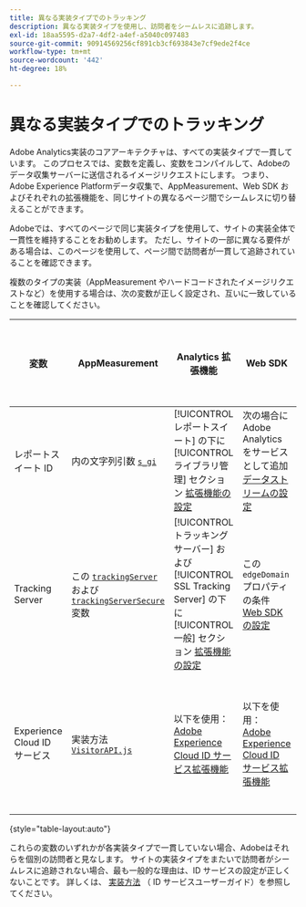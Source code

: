 ```yaml
---
title: 異なる実装タイプでのトラッキング
description: 異なる実装タイプを使用し、訪問者をシームレスに追跡します。
exl-id: 18aa5595-d2a7-4df2-a4ef-a5040c097483
source-git-commit: 90914569256cf891cb3cf693843e7cf9ede2f4ce
workflow-type: tm+mt
source-wordcount: '442'
ht-degree: 18%

---
```


# 異なる実装タイプでのトラッキング

Adobe Analytics実装のコアアーキテクチャは、すべての実装タイプで一貫しています。 このプロセスでは、変数を定義し、変数をコンパイルして、Adobeのデータ収集サーバーに送信されるイメージリクエストにします。 つまり、Adobe Experience Platformデータ収集で、AppMeasurement、Web SDK およびそれぞれの拡張機能を、同じサイトの異なるページ間でシームレスに切り替えることができます。

Adobeでは、すべてのページで同じ実装タイプを使用して、サイトの実装全体で一貫性を維持することをお勧めします。 ただし、サイトの一部に異なる要件がある場合は、このページを使用して、ページ間で訪問者が一貫して追跡されていることを確認できます。

複数のタイプの実装（AppMeasurement やハードコードされたイメージリクエストなど）を使用する場合は、次の変数が正しく設定され、互いに一致していることを確認してください。

| 変数 | AppMeasurement | Analytics 拡張機能 | Web SDK | Web SDK 拡張機能 | ハードコーディングされたイメージリクエスト |
| --- | --- | --- | --- | --- | --- |
| レポートスイート ID | 内の文字列引数 [`s_gi`](../vars/functions/s-gi.md) | [!UICONTROL レポートスイート] の下に [!UICONTROL ライブラリ管理] セクション [拡張機能の設定](https://experienceleague.adobe.com/docs/experience-platform/tags/extensions/client/analytics/overview.html) | 次の場合にAdobe Analyticsをサービスとして追加 [データストリームの設定](https://experienceleague.adobe.com/docs/experience-platform/edge/datastreams/configure.html?lang=ja) | 次の場合にAdobe Analyticsをサービスとして追加 [データストリームの設定](https://experienceleague.adobe.com/docs/experience-platform/edge/datastreams/configure.html?lang=ja) | URL の一部 `pathname` ( `/b/ss/`) |
| Tracking Server | この [`trackingServer`](../vars/config-vars/trackingserver.md) および [`trackingServerSecure`](../vars/config-vars/trackingserversecure.md) 変数 | [!UICONTROL トラッキングサーバー] および [!UICONTROL SSL Tracking Server] の下に [!UICONTROL 一般] セクション [拡張機能の設定](https://experienceleague.adobe.com/docs/experience-platform/tags/extensions/client/analytics/overview.html) | この `edgeDomain` プロパティの条件 [Web SDK の設定](https://experienceleague.adobe.com/docs/experience-platform/edge/fundamentals/configuring-the-sdk.html?lang=ja) | この [!UICONTROL Edge ドメイン] when [拡張機能の設定](https://experienceleague.adobe.com/docs/experience-platform/edge/extension/web-sdk-extension-configuration.html?lang=ja) | この `hostname` イメージリクエスト URL の |
| Experience Cloud ID サービス | 実装方法 [`VisitorAPI.js`](https://experienceleague.adobe.com/docs/id-service/using/implementation/setup-analytics.html?lang=ja) | 以下を使用： [Adobe Experience Cloud ID サービス拡張機能](https://experienceleague.adobe.com/docs/experience-platform/tags/extensions/client/id-service/overview.html) | 以下を使用： [Adobe Experience Cloud ID サービス拡張機能](https://experienceleague.adobe.com/docs/experience-platform/tags/extensions/client/id-service/overview.html) | 以下を使用： [Adobe Experience Cloud ID サービス拡張機能](https://experienceleague.adobe.com/docs/experience-platform/tags/extensions/client/id-service/overview.html) | を作成 [ID サービスサーバーへの個別の呼び出し](https://experienceleague.adobe.com/docs/id-service/using/implementation/direct-integration.html) 目的の ID を取得するには |

{style=&quot;table-layout:auto&quot;}

これらの変数のいずれかが各実装タイプで一貫していない場合、Adobeはそれらを個別の訪問者と見なします。 サイトの実装タイプをまたいで訪問者がシームレスに追跡されない場合、最も一般的な理由は、ID サービスの設定が正しくないことです。 詳しくは、 [実装方法](https://experienceleague.adobe.com/docs/id-service/using/implementation/implementation-methods.html) （ ID サービスユーザーガイド）を参照してください。
